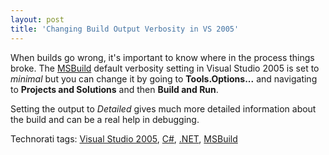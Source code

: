 ```yaml
---
layout: post
title: 'Changing Build Output Verbosity in VS 2005'
---
```

When builds go wrong, it's important to know where in the process things broke. The [MSBuild](http://msdn2.microsoft.com/en-us/library/wea2sca5(VS.80).aspx) default verbosity setting in Visual Studio 2005 is set to _minimal_ but you can change it by going to **Tools.Options...** and navigating to **Projects and Solutions** and then **Build and Run**.

Setting the output to _Detailed_ gives much more detailed information about the build and can be a real help in debugging.

Technorati tags: [Visual Studio 2005](http://technorati.com/tags/Visual%20Studio%202005), [C#](http://technorati.com/tags/C#), [.NET](http://technorati.com/tags/.NET), [MSBuild](http://technorati.com/tags/MSBuild)
